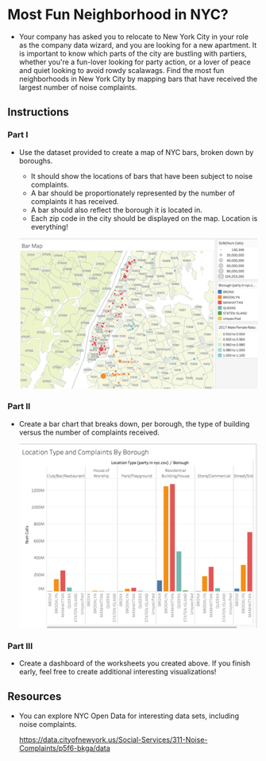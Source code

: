 # Most Fun Neighborhood in NYC?

* Your company has asked you to relocate to New York City in your role as the company data wizard, and you are looking for a new apartment. It is important to know which parts of the city are bustling with partiers, whether you're a fun-lover looking for party action, or a lover of peace and quiet looking to avoid rowdy scalawags. Find the most fun neighborhoods in New York City by mapping bars that have received the largest number of noise complaints.

## Instructions

### Part I

* Use the dataset provided to create a map of NYC bars, broken down by boroughs. 

  * It should show the locations of bars that have been subject to noise complaints. 
  * A bar should be proportionately represented by the number of complaints it has received. 
  * A bar should also reflect the borough it is located in.
  * Each zip code in the city should be displayed on the map. Location is everything!

  ![Images/barmap1.png](Images/barmap1.png)

### Part II

* Create a bar chart that breaks down, per borough, the type of building versus the number of complaints received.

  ![Images/barmap2.png](Images/barmap2.png)

### Part III

* Create a dashboard of the worksheets you created above. If you finish early, feel free to create additional interesting visualizations!

## Resources

* You can explore NYC Open Data for interesting data sets, including noise complaints.

  <https://data.cityofnewyork.us/Social-Services/311-Noise-Complaints/p5f6-bkga/data>
